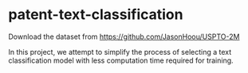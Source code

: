 # patent-text-classification
Download the dataset from https://github.com/JasonHoou/USPTO-2M


In this project, we attempt to simplify the process of selecting a text classification model with less computation time required for training.
